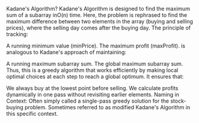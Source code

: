 Kadane's Algorithm?
Kadane's Algorithm is designed to find the maximum sum of a subarray inO(n) time. 
Here, the problem is rephrased to find the maximum difference between two elements in the array (buying and selling prices), where the selling day comes after the buying day. The principle of tracking:

A running minimum value (minPrice).
The maximum profit (maxProfit).
is analogous to Kadane's approach of maintaining:

A running maximum subarray sum.
The global maximum subarray sum.
Thus, this is a greedy algorithm that works efficiently by making local optimal choices at each step to reach a global optimum. It ensures that:

We always buy at the lowest point before selling.
We calculate profits dynamically in one pass without revisiting earlier elements.
Naming in Context:
Often simply called a single-pass greedy solution for the stock-buying problem.
Sometimes referred to as modified Kadane's Algorithm in this specific context.​

